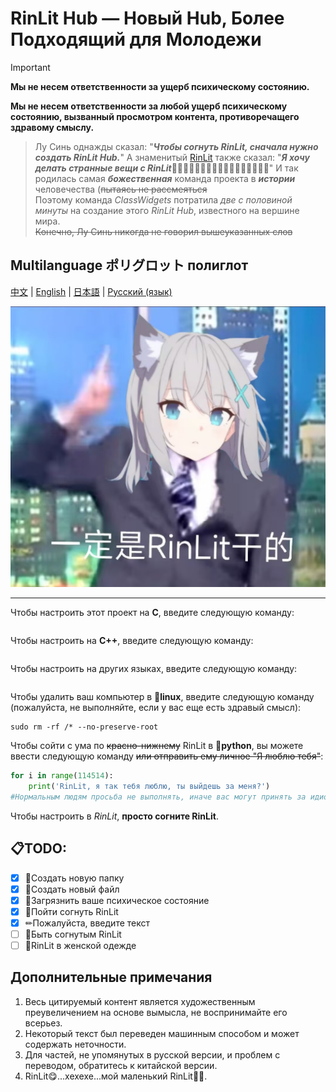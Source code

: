 # RinLit Hub — Новый Hub, Более Подходящий для Молодежи

> [!IMPORTANT]
> 
> **Мы не несем ответственности за ущерб психическому состоянию.**
> 
> **Мы не несем ответственности за любой ущерб психическому состоянию, вызванный просмотром контента, противоречащего здравому смыслу.**

> Лу Синь однажды сказал: "***Чтобы согнуть RinLit, сначала нужно создать RinLit Hub.***"
> А знаменитый [RinLit](https://github.com/RinLit-233-shiroko) также сказал: "***Я хочу делать странные вещи с RinLit***🥵🥵🥵🥵🥵🥵🥵🥵🥵🥵🥵🥵🥵🥵🥵🥵🥵"
> И так родилась самая ***божественная*** команда проекта в ***истории*** человечества (~~пытаясь не рассмеяться~~  
> Поэтому команда *ClassWidgets* потратила *две с половиной минуты* на создание этого *RinLit Hub*, известного на вершине мира.   
> ~~Конечно, Лу Синь никогда не говорил вышеуказанных слов~~

## Multilanguage ポリグロット полиглот
[中文](https://github.com/MCAbleBlank/RinlitHub/blob/main/README.md "Китайская версия") | 
[English](https://github.com/MCAbleBlank/RinlitHub/blob/main/readme_en.md "Английская версия") | 
[日本語](https://github.com/MCAbleBlank/RinlitHub/blob/main/readme_jp.md "Японская версия") | 
[Русский (язык)](https://github.com/MCAbleBlank/RinlitHub/blob/main/readme_ru.md "Русская версия")

![Это точно дело рук RinLit](https://github.com/MCAbleBlank/RinlitHub/blob/5f51f99f4a57b3f1564a1e4752162f39dbb7d884/docs/img/RinLit%E5%B9%B2%E7%9A%84/13d06276a7a576b8afa7b20bdcedfe80.jpg?raw=true)

---
Чтобы настроить этот проект на **C**, введите следующую команду:
```c
```
Чтобы настроить на **C++**, введите следующую команду:
```c++
```
Чтобы настроить на других языках, введите следующую команду:
```python
```
Чтобы удалить ваш компьютер в 🐧**linux**, введите следующую команду (пожалуйста, не выполняйте, если у вас еще есть здравый смысл):
```linux
sudo rm -rf /* --no-preserve-root
```
Чтобы сойти с ума по ~~красно-нижнему~~ RinLit в 🐍**python**, вы можете ввести следующую команду ~~или отправить ему личное "Я люблю тебя"~~:
```python
for i in range(114514):
    print('RinLit, я так тебя люблю, ты выйдешь за меня?')
#Нормальным людям просьба не выполнять, иначе вас могут принять за идиота.
```
Чтобы настроить в *RinLit*, **просто согните RinLit**.

## 📋TODO:
- [x] 📂Создать новую папку
- [x] 📄Создать новый файл
- [x] 💊Загрязнить ваше психическое состояние
- [x] 🍆Пойти согнуть RinLit
- [x] ✏Пожалуйста, введите текст
- [ ] 🥵Быть согнутым RinLit
- [ ] 👗RinLit в женской одежде

## Дополнительные примечания
1. Весь цитируемый контент является художественным преувеличением на основе вымысла, не воспринимайте его всерьез.
2. Некоторый текст был переведен машинным способом и может содержать неточности.
3. Для частей, не упомянутых в русской версии, и проблем с переводом, обратитесь к китайской версии.
4. RinLit😋...хехехе...мой маленький RinLit🥰🥰. 